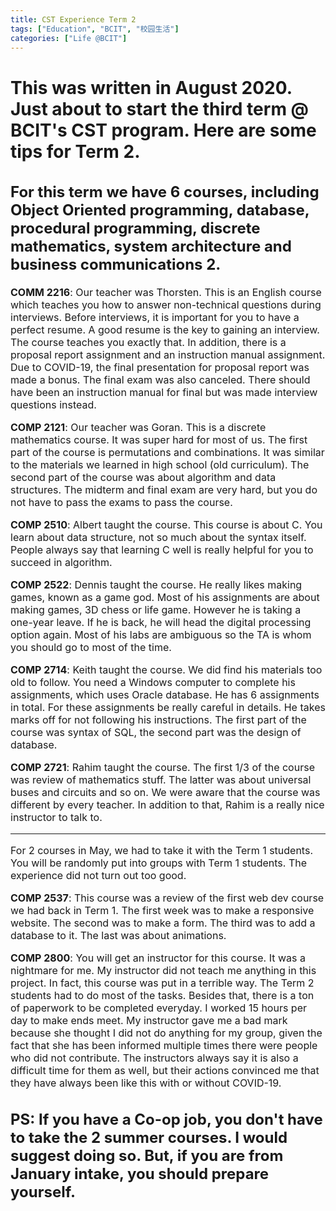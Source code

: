 ```yaml
---
title: CST Experience Term 2
tags: ["Education", "BCIT", "校园生活"] 
categories: ["Life @BCIT"]
---
```

  
# This was written in August 2020. Just about to start the third term @ BCIT's CST program. Here are some tips for Term 2.
<font size="3">

## For this term we have 6 courses, including Object Oriented programming, database, procedural programming, discrete mathematics, system architecture and business communications 2. 
<p><strong>COMM 2216</strong>: Our teacher was Thorsten. This is an English course which teaches you how to answer non-technical questions during interviews. Before interviews, it is important for you to have a perfect resume. A good resume is the key to gaining an interview. The course teaches you exactly that. In addition, there is a proposal report assignment and an instruction manual assignment. Due to COVID-19, the final presentation for proposal report was made a bonus. The final exam was also canceled. There should have been an instruction manual for final but was made interview questions instead.</P>

<p><strong>COMP 2121</strong>: Our teacher was Goran. This is a discrete mathematics course. It was super hard for most of us. The first part of the course is permutations and combinations. It was similar to the materials we learned in high school (old curriculum). The second part of the course was about algorithm and data structures. The midterm and final exam are very hard, but you do not have to pass the exams to pass the course.</P>

<p><strong>COMP 2510</strong>: Albert taught the course. This course is about C. You learn about data structure, not so much about the syntax itself. People always say that learning C well is really helpful for you to succeed in algorithm.</P>

<p><strong>COMP 2522</strong>: Dennis taught the course. He really likes making games, known as a game god. Most of his assignments are about making games, 3D chess or life game. However he is taking a one-year leave. If he is back, he will head the digital processing option again. Most of his labs are ambiguous so the TA is whom you should go to most of the time.</P>

<p><strong>COMP 2714</strong>: Keith taught the course. We did find his materials too old to follow. You need a Windows computer to complete his assignments, which uses Oracle database. He has 6 assignments in total. For these assignments be really careful in details. He takes marks off for not following his instructions. The first part of the course was syntax of SQL, the second part was the design of database.</P>

<p><strong>COMP 2721</strong>: Rahim taught the course. The first 1/3 of the course was review of mathematics stuff. The latter was about universal buses and circuits and so on. We were aware that the course was different by every teacher. In addition to that, Rahim is a really nice instructor to talk to. </P>

---
For 2 courses in May, we had to take it with the Term 1 students. You will be randomly put into groups with Term 1 students. The experience did not turn out too good. 

<p><strong>COMP 2537</strong>: This course was a review of the first web dev course we had back in Term 1. The first week was to make a responsive website. The second was to make a form. The third was to add a database to it. The last was about animations. </P>

<p><strong>COMP 2800</strong>: You will get an instructor for this course. It was a nightmare for me. My instructor did not teach me anything in this project. In fact, this course was put in a terrible way. The Term 2 students had to do most of the tasks. Besides that, there is a ton of paperwork to be completed everyday. I worked 15 hours per day to make ends meet. My instructor gave me a bad mark because she thought I did not do anything for my group, given the fact that she has been informed multiple times there were people who did not contribute. The instructors always say it is also a difficult time for them as well, but their actions convinced me that they have always been like this with or without COVID-19.</P>

## PS: If you have a Co-op job, you don't have to take the 2 summer courses. I would suggest doing so. But, if you are from January intake, you should prepare yourself. 

</font>